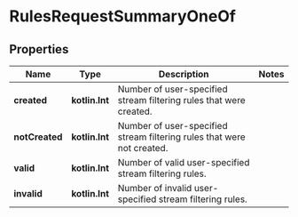 
# RulesRequestSummaryOneOf

## Properties
Name | Type | Description | Notes
------------ | ------------- | ------------- | -------------
**created** | **kotlin.Int** | Number of user-specified stream filtering rules that were created. | 
**notCreated** | **kotlin.Int** | Number of user-specified stream filtering rules that were not created. | 
**valid** | **kotlin.Int** | Number of valid user-specified stream filtering rules. | 
**invalid** | **kotlin.Int** | Number of invalid user-specified stream filtering rules. | 



